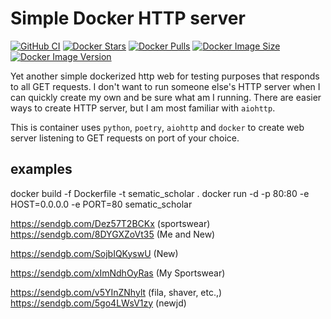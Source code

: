 # Simple Docker HTTP server

[![GitHub CI](https://github.com/KSonny4/simple-docker-http-server/actions/workflows/ci.yaml/badge.svg)](https://github.com/KSonny4/simple-docker-http-server/actions/workflows/ci.yaml)
[![Docker Stars](https://img.shields.io/docker/stars/ksonny4/simple-docker-http-server.svg)](https://hub.docker.com/r/ksonny4/simple-docker-http-server)
[![Docker Pulls](https://img.shields.io/docker/pulls/ksonny4/simple-docker-http-server.svg)](https://hub.docker.com/r/ksonny4/simple-docker-http-server)
[![Docker Image Size](https://img.shields.io/docker/image-size/ksonny4/simple-docker-http-server.svg)](https://hub.docker.com/r/ksonny4/simple-docker-http-server)
[![Docker Image Version](https://img.shields.io/docker/v/ksonny4/simple-docker-http-server.svg)](https://hub.docker.com/r/ksonny4/simple-docker-http-server)

Yet another simple dockerized http web for testing purposes that responds to all GET requests. I don't want to run someone else's
HTTP server when I can quickly create my own and be sure what am I running. There are easier ways
to create HTTP server, but I am most familiar with `aiohttp`.

This is container uses `python`, `poetry`, `aiohttp` and `docker` to create web server listening to GET requests on port of your choice.

## examples

docker build -f Dockerfile -t sematic_scholar .
docker run -d -p 80:80 -e HOST=0.0.0.0 -e PORT=80 sematic_scholar


https://sendgb.com/Dez57T2BCKx  (sportswear)
https://sendgb.com/8DYGXZoVt35  (Me and New)


https://sendgb.com/SojbIQKyswU (New)

https://sendgb.com/xImNdhOyRas (My Sportswear)


https://sendgb.com/v5YInZNhylt (fila, shaver, etc.,)
https://sendgb.com/5go4LWsV1zy (newjd)
